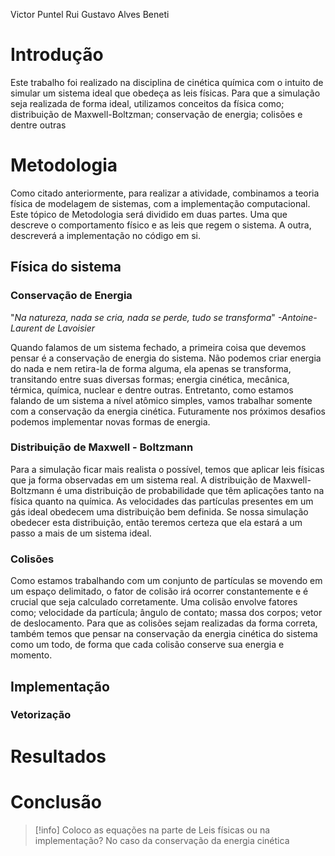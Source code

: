 Victor Puntel Rui
Gustavo Alves Beneti

# Introdução

Este trabalho foi realizado na disciplina de cinética química com o intuito de simular um sistema ideal que obedeça as leis físicas.
Para que a simulação seja realizada de forma ideal, utilizamos conceitos da física como; distribuição de Maxwell-Boltzman; conservação de energia; colisões e dentre outras

# Metodologia
Como citado anteriormente, para realizar a atividade, combinamos a teoria física de modelagem de sistemas, com a implementação computacional.
Este tópico de Metodologia será dividido em duas partes. Uma que descreve o comportamento físico e as leis que regem o sistema. A outra, descreverá a implementação no código em si.
## Física do sistema
### Conservação de Energia
"*Na natureza, nada se cria, nada se perde, tudo se transforma*"
*-Antoine-Laurent de Lavoisier*

Quando falamos de um sistema fechado, a primeira coisa que devemos pensar é a conservação de energia do sistema. Não podemos criar energia do nada e nem retira-la de forma alguma, ela apenas se transforma, transitando entre suas diversas formas; energia cinética, mecânica, térmica, química, nuclear e dentre outras. Entretanto, como estamos falando de um sistema a nível atômico simples, vamos trabalhar somente com a conservação da energia cinética. Futuramente nos próximos desafios podemos implementar novas formas de energia.

### Distribuição de Maxwell - Boltzmann
Para a simulação ficar mais realista o possível, temos que aplicar leis físicas que ja forma observadas em um sistema real. A distribuição de Maxwell-Boltzmann é uma distribuição de probabilidade que têm aplicações tanto na física quanto na química.
As velocidades das partículas presentes em um gás ideal obedecem uma distribuição bem definida. Se nossa simulação obedecer esta distribuição, então teremos certeza que ela estará a um passo a mais de um sistema ideal.
### Colisões
Como estamos trabalhando com um conjunto de partículas se movendo em um espaço delimitado, o fator de colisão irá ocorrer constantemente e é crucial que seja calculado corretamente.
Uma colisão envolve fatores como; velocidade da partícula; ângulo de contato; massa dos corpos; vetor de deslocamento.
Para que as colisões sejam realizadas da forma correta, também temos que pensar na conservação da energia cinética do sistema como um todo, de forma que cada colisão conserve sua energia e momento.
## Implementação
### Vetorização

# Resultados
# Conclusão

>[!info]
> Coloco as equações na parte de Leis físicas ou na implementação?
> 	No caso da conservação da energia cinética



